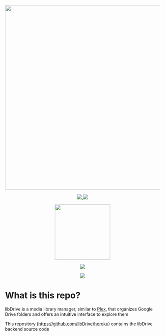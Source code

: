 <a href="#">
  <h3 align="center">
    <img src="https://i.ibb.co/HVB5Dw1/lib-Drive-Header.png" width="600px" />
  </h3>
</a>

<p align="center">
  <a href="https://github.com/libDrive/libDrive/releases">
    <img src="https://img.shields.io/github/downloads/libDrive/libDrive/total?color=%234197fe&style=for-the-badge" />
  </a>
  <a href="https://github.com/libDrive/libDrive/releases/latest">
    <img src="https://img.shields.io/github/v/release/libDrive/libDrive?color=%234197fe&style=for-the-badge" />
  </a>
</p>

<p align="center">
  <a href="https://eliasbenb.github.io">
    <img src="https://i.ibb.co/rmDXnnk/Magnet-Magnet-prod.png" width="180" />
  </a>
</p>

<p align="center">
  <a href="https://heroku.com/deploy?template=https://github.com/deadsec45/DeadFlix-LibDrive">
    <img src="https://www.herokucdn.com/deploy/button.svg" />
  </a>
</p>

<p align="center">
  <a href="https://t.me/libdrive_news">
    <img src="https://cdn0.iconfinder.com/data/icons/social-network-24/512/Telegram-64.png" />
  </a>
</p>

# What is this repo?

libDrive is a media library manager, similar to [Plex](https://www.plex.tv), that organizes Google Drive folders and offers an intuitive interface to explore them

This repository (<https://github.com/libDrive/heroku>) contains the libDrive backend source code
